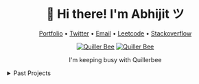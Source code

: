 
<h1 align="center">👋 Hi there! I'm Abhijit ツ</h1>
<p align="center">
  <a href="https://abhijit-kar.com">Portfolio</a> •
  <a href="https://twitter.com/QuillerBee">Twitter</a> •
  <a href="mailto:reachme@abhijit-kar.com">Email</a> •
  <a href="https://leetcode.com/abhijit-kar/">Leetcode</a> •
  <a href="https://stackoverflow.abhijit-kar.com">Stackoverflow</a>
</p>

<p align="center">
  <a href="https://www.quillerbee.com"><img src="https://www.abhijit-kar.com/quillerbee.png" alt="Quiller Bee"/></a>
  <a href="https://www.quillerbee.com"><img src="https://www.abhijit-kar.com/quillerbee.png" alt="Quiller Bee"/></a>
  <p align="center">I'm keeping busy with Quillerbee</p>
</p>

<details>
  <summary>Past Projects</summary>
  <ul>
    <li><a href="https://www.abhijit-kar.com/dont-let-him-poo/">Don't Let Him Poo</a></li>
    <li><a href="https://www.abhijit-kar.com/bull-sheep/">Bull Sheep</a></li>
    <li><a href="https://www.abhijit-kar.com/angular-scaffolding">Angular Scaffolding</a></li>
    <li><a href="https://abhijit-kar.itch.io/monster-shuffle">Monster Shuffle</a></li>
    <li><a href="https://drive.google.com/drive/folders/0B3Cbrg4maoDvSEtZVDhtVm1ZZnc?usp=sharing">Flash Editor</a></li>
  </ul>
</details>
